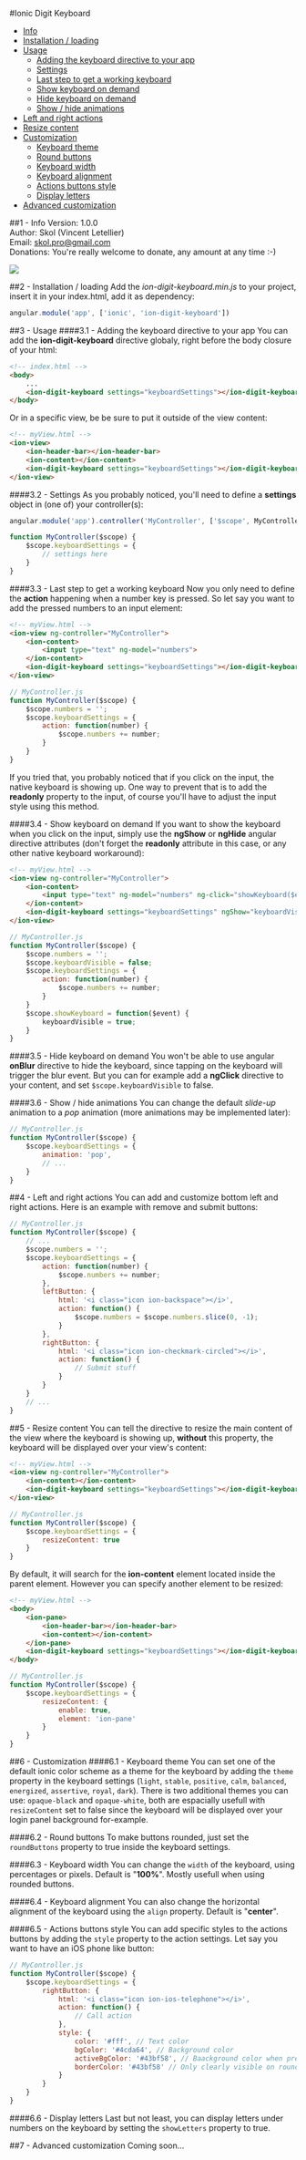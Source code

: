#Ionic Digit Keyboard

* [Info](#1---info)
* [Installation / loading](#2---installation--loading)
* [Usage](#3---usage)
	* [Adding the keyboard directive to your app](#31---adding-the-keyboard-directive-to-your-app)
	* [Settings](#32---settings)
	* [Last step to get a working keyboard](#33---last-step-to-get-a-working-keyboard)
	* [Show keyboard on demand](#34---show-keyboard-on-demand)
	* [Hide keyboard on demand](#35---hide-keyboard-on-demand)
	* [Show / hide animations](#36---show--hide-animations)
* [Left and right actions](#4---left-and-right-actions)
* [Resize content](#5---resize-content)
* [Customization](#6---customization)
	* [Keyboard theme](#61---keyboard-theme)
	* [Round buttons](#62---round-buttons)
	* [Keyboard width](#63---keyboard-width)
	* [Keyboard alignment](#64---keyboard-alignment)
	* [Actions buttons style](#65---actions-buttons-style)
	* [Display letters](#66---display-letters)
* [Advanced customization](#7---advanced-customization)
	
##1 - Info
Version: 1.0.0<br>
Author: Skol (Vincent Letellier)<br>
Email: skol.pro@gmail.com<br>
Donations: You're really welcome to donate, any amount at any time :-)

[![](https://www.paypalobjects.com/en_US/i/btn/btn_donate_LG.gif)](https://www.paypal.com/cgi-bin/webscr?cmd=_donations&business=ADEZD3EL9DN5Q&lc=US&item_name=Ionic%20Digital%20Keyboard&currency_code=USD&bn=PP%2dDonationsBF%3abtn_donate_LG%2egif%3aNonHosted)

##2 - Installation / loading
Add the *ion-digit-keyboard.min.js* to your project, insert it in your index.html, add it as dependency: 
```javascript
angular.module('app', ['ionic', 'ion-digit-keyboard'])
```

##3 - Usage
####3.1 - Adding the keyboard directive to your app
You can add the **ion-digit-keyboard** directive globaly, right before the body closure of your html:
```html
<!-- index.html -->
<body>
	...
	<ion-digit-keyboard settings="keyboardSettings"></ion-digit-keyboard>
</body>
```

Or in a specific view, be be sure to put it outside of the view content:
```html
<!-- myView.html -->
<ion-view>
	<ion-header-bar></ion-header-bar>
	<ion-content></ion-content>
	<ion-digit-keyboard settings="keyboardSettings"></ion-digit-keyboard>
</ion-view>
```

####3.2 - Settings
As you probably noticed, you'll need to define a **settings** object in (one of) your controller(s):
```javascript
angular.module('app').controller('MyController', ['$scope', MyController]);

function MyController($scope) {	
	$scope.keyboardSettings = {
		// settings here
	}
}
```

####3.3 - Last step to get a working keyboard
Now you only need to define the **action** happening when a number key is pressed.
So let say you want to add the pressed numbers to an input element:
```html
<!-- myView.html -->
<ion-view ng-controller="MyController">
	<ion-content>
		<input type="text" ng-model="numbers">
	</ion-content>
	<ion-digit-keyboard settings="keyboardSettings"></ion-digit-keyboard>
</ion-view>
```
```javascript
// MyController.js
function MyController($scope) {
	$scope.numbers = '';
	$scope.keyboardSettings = {
		action: function(number) {
			$scope.numbers += number;
		}
	}
}
```
If you tried that, you probably noticed that if you click on the input, the native keyboard is showing up. One way to prevent that is to add the **readonly** property to the input, of course you'll have to adjust the input style using this method.

####3.4 - Show keyboard on demand
If you want to show the keyboard when you click on the input, simply use the **ngShow** or **ngHide** angular directive attributes (don't forget the **readonly** attribute in this case, or any other native keyboard workaround):
```html
<!-- myView.html -->
<ion-view ng-controller="MyController">
	<ion-content>
		<input type="text" ng-model="numbers" ng-click="showKeyboard($event)" readonly>
	</ion-content>
	<ion-digit-keyboard settings="keyboardSettings" ngShow="keyboardVisible"></ion-digit-keyboard>
</ion-view>
```
```javascript
// MyController.js
function MyController($scope) {
	$scope.numbers = '';
	$scope.keyboardVisible = false;
	$scope.keyboardSettings = {
		action: function(number) {
			$scope.numbers += number;
		}
	}
	$scope.showKeyboard = function($event) {
		keyboardVisible = true;
	}
}
```

####3.5 - Hide keyboard on demand
You won't be able to use angular **onBlur** directive to hide the keyboard, since tapping on the keyboard will trigger the blur event.
But you can for example add a **ngClick** directive to your content, and set `$scope.keyboardVisible` to false.

####3.6 - Show / hide animations
You can change the default *slide-up* animation to a *pop* animation (more animations may be implemented later):
```javascript
// MyController.js
function MyController($scope) {
	$scope.keyboardSettings = {
		animation: 'pop',
		// ...
	}
}
```

##4 - Left and right actions
You can add and customize bottom left and right actions. Here is an example with remove and submit buttons:
```javascript
// MyController.js
function MyController($scope) {
	// ...
	$scope.numbers = '';
	$scope.keyboardSettings = {
		action: function(number) {
			$scope.numbers += number;
		},
		leftButton: {
			html: '<i class="icon ion-backspace"></i>',
			action: function() {
				$scope.numbers = $scope.numbers.slice(0, -1);
			}
		},
		rightButton: {
			html: '<i class="icon ion-checkmark-circled"></i>',
			action: function() {
				// Submit stuff
			}
		}
	}
	// ...
}
```

##5 - Resize content
You can tell the directive to resize the main content of the view where the keyboard is showing up, **without** this property, the keyboard will be displayed over your view's content:
```html
<!-- myView.html -->
<ion-view ng-controller="MyController">
	<ion-content></ion-content>
	<ion-digit-keyboard settings="keyboardSettings"></ion-digit-keyboard>
</ion-view>
```
```javascript
// MyController.js
function MyController($scope) {
	$scope.keyboardSettings = {
		resizeContent: true
	}
}
```
By default, it will search for the **ion-content** element located inside the parent element. However you can specify another element to be resized:
```html
<!-- myView.html -->
<body>
	<ion-pane>
		<ion-header-bar></ion-header-bar>
		<ion-content></ion-content>
	</ion-pane>
	<ion-digit-keyboard settings="keyboardSettings"></ion-digit-keyboard>
</body>
```
```javascript
// MyController.js
function MyController($scope) {
	$scope.keyboardSettings = {
		resizeContent: {
			enable: true,
			element: 'ion-pane'
		}
	}
}
```

##6 - Customization
####6.1 - Keyboard theme
You can set one of the default ionic color scheme as a theme for the keyboard by adding the `theme` property in the keyboard settings (`light`, `stable`, `positive`, `calm`, `balanced`, `energized`, `assertive`, `royal`, `dark`).
There is two additional themes you can use: `opaque-black` and `opaque-white`, both are espacially usefull with `resizeContent` set to false since the keyboard will be displayed over your login panel background for-example.

####6.2 - Round buttons
To make buttons rounded, just set the `roundButtons` property to true inside the keyboard settings.

####6.3 - Keyboard width
You can change the `width` of the keyboard, using percentages or pixels. Default is "**100%**". Mostly usefull when using rounded buttons.

####6.4 - Keyboard alignment
You can also change the horizontal alignment of the keyboard using the `align` property. Default is "**center**".

####6.5 - Actions buttons style
You can add specific styles to the actions buttons by adding the `style` property to the action settings. Let say you want to have an iOS phone like button:
```javascript
// MyController.js
function MyController($scope) {
	$scope.keyboardSettings = {
		rightButton: {
			html: '<i class="icon ion-ios-telephone"></i>',
			action: function() {
				// Call action
			},
			style: {
				color: '#fff', // Text color
				bgColor: '#4cda64', // Background color
				activeBgColor: '#43bf58', // Baackground color when pressed
				borderColor: '#43bf58' // Only clearly visible on round buttons (until next plugin version)
			}
		}
	}
}
```

####6.6 - Display letters
Last but not least, you can display letters under numbers on the keyboard by setting the `showLetters` property to true.

##7 - Advanced customization
Coming soon...
